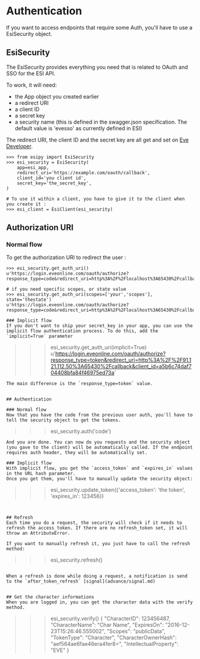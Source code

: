 # Authentication

If you want to access endpoints that require some Auth, you'll have to use a EsiSecurity object.

## EsiSecurity

The EsiSecurity provides everything you need that is related to OAuth and SSO for the ESI API.

To work, it will need:
- the App object you created earlier
- a redirect URI
- a client ID
- a secret key
- a security name (this is defined in the swagger.json specification. The default value is 'evesso' as currently defined in ESI)

The redirect URI, the client ID and the secret key are all get and set on [Eve Developer](https://developers.eveonline.com/applications).

```
>>> from esipy import EsiSecurity
>>> esi_security = EsiSecurity(
    app=esi_app,
    redirect_uri='https://example.com/oauth/callback',
    client_id='you client id',
    secret_key='the_secret_key',
)

# To use it within a client, you have to give it to the client when you create it :
>>> esi_client = EsiClient(esi_security)
```

## Authorization URI

### Normal flow

To get the authorization URI to redirect the user :
```
>>> esi_security.get_auth_uri()
u'https://login.eveonline.com/oauth/authorize?response_type=code&redirect_uri=http%3A%2F%2Flocalhost%3A65430%2Fcallback&client_id=foobarbazclient_id'

# if you need specific scopes, or state value
>>> esi_security.get_auth_uri(scopes=['your','scopes'], state='thestate')
u'https://login.eveonline.com/oauth/authorize?response_type=code&redirect_uri=http%3A%2F%2Flocalhost%3A65430%2Fcallback&client_id=foobarbazclient_id&scope=your+scopes&state=thestate'

### Implicit flow
If you don't want to ship your secret_key in your app, you can use the implicit flow authentication process. To do this, add the `implicit=True` parameter
```
>>> esi_security.get_auth_uri(implicit=True)
u'https://login.eveonline.com/oauth/authorize?response_type=token&redirect_uri=http%3A%2F%2F91.121.112.50%3A65430%2Fcallback&client_id=a5b6c74daf704408bfa84f46975ed73a'
```
The main difference is the `response_type=token` value.


## Authentication

### Normal flow 
Now that you have the code from the previous user auth, you'll have to tell the security object to get the tokens.
```
>>> esi_security.auth('code')
```
And you are done. You can now do you requests and the security object (you gave to the client) will be automatically called. If the endpoint requires auth header, they will be automatically set.

### Implicit flow
With implicit flow, you get the `access_token` and `expires_in` values in the URL hash parameter.
Once you get them, you'll have to manually update the security object:
```
>>> esi_security.update_token({'access_token': 'the token', 'expires_in': 123456})
```


## Refresh
Each time you do a request, the security will check if it needs to refresh the access_token. If there are no refresh_token set, it will throw an AttributeError.

If you want to manually refresh it, you just have to call the refresh method:
```
>>> esi_security.refresh()
```

When a refresh is done while doing a request, a notification is send to the `after_token_refresh` [signal](advance/signal.md)


## Get the character informations
When you are logged in, you can get the character data with the verify method.
```
>>> esi_security.verify()
{
    "CharacterID": 123456487,
    "CharacterName": "Char Name",
    "ExpiresOn": "2016-12-23T15:26:46.555002",
    "Scopes": "publicData",
    "TokenType": "Character",
    "CharacterOwnerHash": "aef564ae6fae46era4fer8=",
    "IntellectualProperty": "EVE"
}
```